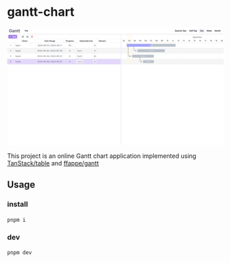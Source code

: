 # gantt-chart

![example.png](https://github.com/JiaXx01/gantt-chart/blob/main/public/example.png?raw=true)

This project is an online Gantt chart application implemented using [TanStack/table](https://github.com/TanStack/table) and [ffappe/gantt](https://github.com/frappe/gantt)

## Usage

### install

`pnpm i`

### dev

`pnpm dev`
